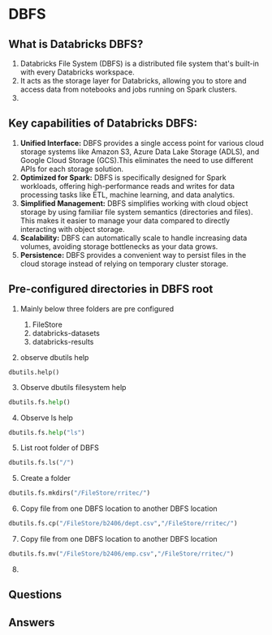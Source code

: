 # DBFS
## What is Databricks DBFS?

1. Databricks File System (DBFS) is a distributed file system that's built-in with every Databricks workspace.
2. It acts as the storage layer for Databricks, allowing you to store and access data from notebooks and jobs running on Spark clusters.
3. 
## Key capabilities of Databricks DBFS:

1. **Unified Interface:** DBFS provides a single access point for various cloud storage systems like Amazon S3, Azure Data Lake Storage (ADLS), and Google Cloud Storage (GCS).This eliminates the need to use different APIs for each storage solution.
2. **Optimized for Spark:** DBFS is specifically designed for Spark workloads, offering high-performance reads and writes for data processing tasks like ETL, machine learning, and data analytics.
3. **Simplified Management:** DBFS simplifies working with cloud object storage by using familiar file system semantics (directories and files). This makes it easier to manage your data compared to directly interacting with object storage.
4. **Scalability:** DBFS can automatically scale to handle increasing data volumes, avoiding storage bottlenecks as your data grows.
5. **Persistence:** DBFS provides a convenient way to persist files in the cloud storage instead of relying on temporary cluster storage.

## Pre-configured directories in DBFS root
1. Mainly below three folders are pre configured
      1. FileStore
      2. databricks-datasets
      3. databricks-results

2. observe dbutils help

```pyspark
dbutils.help()
```
3. Observe dbutils filesystem help

```py
dbutils.fs.help()
```
4. Observe ls help
``` py
dbutils.fs.help("ls")
```
5. List root folder of DBFS

```py
dbutils.fs.ls("/")
```
5. Create a folder

``` py
dbutils.fs.mkdirs("/FileStore/rritec/")
``` 
6. Copy file from one DBFS location to another DBFS location

```py
dbutils.fs.cp("/FileStore/b2406/dept.csv","/FileStore/rritec/")
```

7. Copy file from one DBFS location to another DBFS location

```py
dbutils.fs.mv("/FileStore/b2406/emp.csv","/FileStore/rritec/")
```

8. 
## Questions
## Answers

